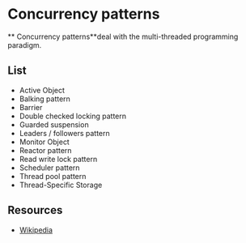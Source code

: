 # Concurrency patterns

** Concurrency patterns**deal with the multi-threaded programming paradigm.

## List

- Active Object
- Balking pattern
- Barrier
- Double checked locking pattern
- Guarded suspension
- Leaders / followers pattern
- Monitor Object
- Reactor pattern
- Read write lock pattern
- Scheduler pattern
- Thread pool pattern
- Thread-Specific Storage

## Resources

- [Wikipedia](http://en.wikipedia.org/wiki/Concurrency_pattern)
